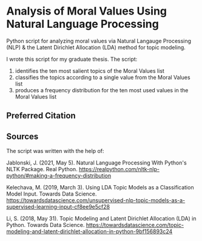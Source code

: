 # Analysis of Moral Values Using Natural Language Processing
Python script for analyzing moral values via Natural Langauge Processing (NLP) & the Latent Dirichlet Allocation (LDA) method for topic modeling. 

I wrote this script for my graduate thesis. The script:
1. identifies the ten most salient topics of the Moral Values list
2. classifies the topics according to a single value from the Moral Values list
3. produces a frequency distribution for the ten most used values in the Moral Values list

## Preferred Citation


## Sources
The script was written with the help of:
  
Jablonski, J. (2021, May 5). Natural Language Processing With Python's NLTK Package. Real Python. https://realpython.com/nltk-nlp-python/#making-a-frequency-distribution

Kelechava, M. (2019, March 3). Using LDA Topic Models as a Classification Model Input. Towards Data Science. https://towardsdatascience.com/unsupervised-nlp-topic-models-as-a-supervised-learning-input-cf8ee9e5cf28

Li, S. (2018, May 31). Topic Modeling and Latent Dirichlet Allocation (LDA) in Python. Towards Data Science. https://towardsdatascience.com/topic-modeling-and-latent-dirichlet-allocation-in-python-9bf156893c24
